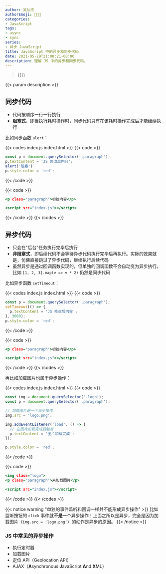 ```yaml
---
author: 吴仙杰
authorEmoji: 🧑🏻‍💻
categories:
- JavaScript
tags:
- async
- sync
series:
- 异步 JavaScript
title: JavaScript 中的异步和同步代码
date: 2021-05-29T21:08:21+08:00
description: 理解 JS 中的异步和同步代码。
---
```


> {{<reprint>}}

{{< param description >}}

## 同步代码

- 代码按顺序一行一行执行
- **阻塞式**，即当执行耗时操作时，同步代码只有在该耗时操作完成后才能继续执行

比如同步函数 `alert`：

{{< codes index.js index.html >}}
  {{< code >}}
  ```:index.js
  const p = document.querySelector('.paragraph');
  p.textContent = 'JS 修改后内容';
  alert('阻塞')
  p.style.color = 'red';
  ```
  {{< /code >}}

  {{< code >}}
  ```:index.html
  <p class="paragraph">初始内容</p>

  <script src="index.js"></script>
  ```
{{< /code >}}
{{< /codes >}}

## 异步代码

- 只会在"后台"任务执行完毕后执行
- **非阻塞式**，即后续代码不会等待异步代码执行完毕后再执行。实际的效果就是，仿佛直接跳过了异步代码，继续执行后续代码
- 虽然异步是通过回调函数实现的，但单独的回调函数不会自动变为异步执行。比如 `[1, 2, 3].map(v => v * 2)` 仍然是同步代码

比如异步函数 `setTimeout`：

{{< codes index.js index.html >}}
{{< code >}}
  ```:index.js
  const p = document.querySelector('.paragraph');
  setTimeout(() => {
    p.textContent = 'JS 修改后内容';
  }, 3000);
  p.style.color = 'red';
  ```
{{< /code >}}

{{< code >}}
  ```:index.html
  <p class="paragraph">初始内容</p>

  <script src="index.js"></script>
  ```
{{< /code >}}
{{< /codes >}}

再比如加载图片也属于异步操作：

{{< codes index.js index.html >}}
{{< code >}}
  ```:index.js
  const img = document.querySelector('.logo');
  const p = document.querySelector('.paragraph');

  // 加载图片是一个异步操作
  img.src = 'logo.png';

  img.addEventListener('load', () => {
    // 在图片加载完成后触发
    p.textContent = '图片加载完成';
  });

  p.style.color = 'red';
  ```
{{< /code >}}

{{< code >}}
  ```:index.html
  <img class="logo">
  <p class="paragraph">未加载图片</p>

  <script src="index.js"></script>
  ```
{{< /code >}}
{{< /codes >}}

{{< notice warning "单独的事件监听和回调一样并不能形成异步操作" >}}
比如监听按钮的 `click` 事件就**不是**一个异步操作！上面之所以是异步，完全是因为加载图片（`img.src = 'logo.png'`）的动作是异步的原因。
{{< /notice >}}

### JS 中常见的异步操作

- 执行定时器
- 加载图片
- 定位 API（Geolocation API）
- AJAX（**A**synchronous **J**avaScript **A**nd **X**ML）
